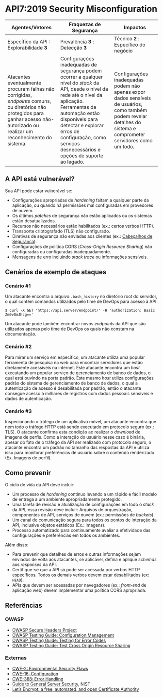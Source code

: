 API7:2019 Security Misconfiguration
===================================

| Agentes/Vetores | Fraquezas de Segurança | Impactos |
| - | - | - |
| Específico da API : Explorabilidade **3** | Prevalência **3** : Detecção **3** | Técnico **2** : Específico do negócio |
| Atacantes eventualmente procuram falhas não corrigidas, *endpoints* comuns, ou diretórios não protegidos para ganhar acesso não-autorizado ou realizar um reconhecimento do sistema. | Configurações inadequadas de segurança podem ocorrer a qualquer nível do *stack* da API, desde o nível da rede até o nível da aplicação. Ferramentas de automação estão disponíveis para detectar e explorar erros de configuração, como serviços desnecessários e opções de suporte ao legado. | Configurações inadequadas podem não apenas expor dados sensíveis de usuários, como também podem revelar detalhes do sistema e comprometer servidores como um todo. |

## A API está vulnerável?

Sua API pode estar vulnerável se:

* Configurações apropriadas de *hardening* faltam a qualquer parte da aplicação, ou quando há permissões mal configuradas em provedores de nuvem.
* Os últimos *patches* de segurança não estão aplicados ou os sistemas estão desatualizados.
* Recursos não necessários estão habilitados (ex.: certos verbos HTTP).
* Transporte criptografado (TLS) não configurado.
* Diretivas de segurança não enviadas aos clientes (ex.: [Cabeçalhos de Segurança][1]).
* Configurações de política CORS (*Cross-Origin Resource Sharing*) não configuradas ou configuradas inadequadamente.
* Mensagens de erro incluindo *stack trace* ou informações sensíveis.

## Cenários de exemplo de ataques

### Cenário #1

Um atacante encontra o arquivo `.bash_history` no diretório root do servidor, o qual contém comandos utilizados pelo time de DevOps para acesso à API:

```
$ curl -X GET 'https://api.server/endpoint/' -H 'authorization: Basic Zm9vOmJhcg=='
```
Um atacante pode também encontrar novos *endpoints* da API que são utilizados apenas pelo time de DevOps os quais não constam na documentação.

### Cenário #2

Para mirar um serviço em específico, um atacante utiliza uma popular ferramenta de pesquisa na web para encontrar servidores que estão diretamente acessíveis na internet. Este atacante encontra um *host* executando um popular serviço de gerenciamento de banco de dados, o qual está ouvindo na porta padrão. Este mesmo *host* utiliza configurações padrão do sistema de gerenciamento de banco de dados, o qual a autenticação de acesso é desabilitada por padrão, então o atacante consegue acesso à milhares de registros com dados pessoais sensíveis e dados de autenticação.

### Cenário #3

Inspecionando o tráfego de um aplicativo móvel, um atacante encontra que nem todo o tráfego HTTP está sendo executado em protocolo seguro (ex.: TLS). O atacante confirma esta condição ao realizar o *download* de imagens de perfis. Como a interação do usuário nesse caso é binária, apesar do fato de o tráfego da API ser realizado com protocolo seguro, o atacante encontra um padrão no tamanho das respostas da API e utiliza isso para monitorar preferências de usuário sobre o conteúdo renderizado (Ex. Imagens de perfil).

## Como prevenir

O ciclo de vida da API deve incluir:

* Um processo de *hardening* contínuo levando a um rápido e fácil modelo de entrega a um ambiente apropriadamente protegido.
* Uma tarefa de revisão e atualização de configurações em todo o *stack* da API, essa revisão deve incluir: Arquivos de orquestração, componentes de API, serviços de nuvem (ex.: permissões de *buckets*).
* Um canal de comunicação segura para todos os pontos de interação da API, inclusive objetos estáticos (Ex.: Imagens).
* Processo automatizado para continuamente avaliar a efetividade das configurações e preferências em todos os ambientes.

Além disso:

* Para prevenir que detalhes de erros e outras informações sejam enviados de volta aos atacantes, se aplicável, defina e aplique *schemas* aos *responses* da API.
* Certifique-se que a API só pode ser acessada por verbos HTTP específicos. Todos os demais verbos devem estar desabilitados (ex: `HEAD`).
* APIs que devem ser acessadas por navegadores (ex.: *front-end* de aplicação web) devem implementar uma política CORS apropriada.

## Referências

### OWASP

* [OWASP Secure Headers Project][1]
* [OWASP Testing Guide: Configuration Management][2]
* [OWASP Testing Guide: Testing for Error Codes][3]
* [OWASP Testing Guide: Test Cross Origin Resource Sharing][9]

### Externas

* [CWE-2: Environmental Security Flaws][4]
* [CWE-16: Configuration][5]
* [CWE-388: Error Handling][6]
* [Guide to General Server Security][7], NIST
* [Let’s Encrypt: a free, automated, and open Certificate Authority][8]

[1]: https://owasp.org/www-project-secure-headers/
[2]: https://www.owasp.org/index.php/Testing_for_configuration_management
[3]: https://www.owasp.org/index.php/Testing_for_Error_Code_(OTG-ERR-001)
[4]: https://cwe.mitre.org/data/definitions/2.html
[5]: https://cwe.mitre.org/data/definitions/16.html
[6]: https://cwe.mitre.org/data/definitions/388.html
[7]: https://csrc.nist.gov/publications/detail/sp/800-123/final
[8]: https://letsencrypt.org/
[9]: https://www.owasp.org/index.php/Test_Cross_Origin_Resource_Sharing_(OTG-CLIENT-007)
